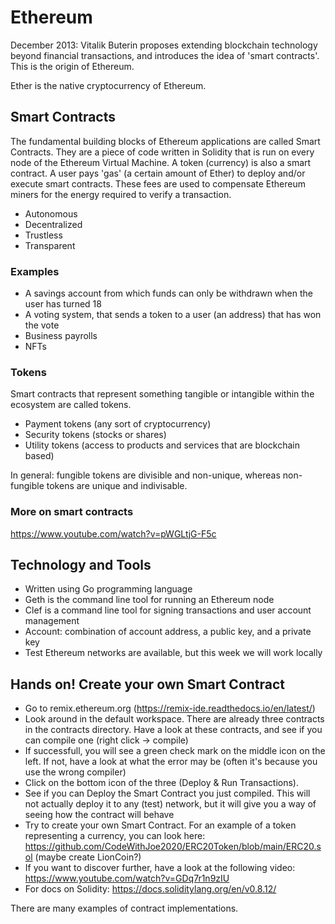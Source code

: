 # Ethereum

December 2013: Vitalik Buterin proposes extending blockchain technology beyond financial transactions, and introduces the idea of 'smart contracts'. This is the origin of Ethereum.

Ether is the native cryptocurrency of Ethereum.

## Smart Contracts

The fundamental building blocks of Ethereum applications are called Smart Contracts. They are a piece of code written in Solidity that is run on every node of the Ethereum Virtual Machine. A token (currency) is also a smart contract. A user pays 'gas' (a certain amount of Ether) to deploy and/or execute smart contracts. These fees are used to compensate Ethereum miners for the energy required to verify a transaction.

- Autonomous
- Decentralized
- Trustless
- Transparent

### Examples

- A savings account from which funds can only be withdrawn when the user has turned 18
- A voting system, that sends a token to a user (an address) that has won the vote
- Business payrolls
- NFTs

### Tokens

Smart contracts that represent something tangible or intangible within the ecosystem are called tokens.

- Payment tokens (any sort of cryptocurrency)
- Security tokens (stocks or shares)
- Utility tokens (access to products and services that are blockchain based)

In general: fungible tokens are divisible and non-unique, whereas non-fungible tokens are unique and indivisable.

### More on smart contracts
https://www.youtube.com/watch?v=pWGLtjG-F5c

## Technology and Tools

- Written using Go programming language
- Geth is the command line tool for running an Ethereum node
- Clef is a command line tool for signing transactions and user account management
- Account: combination of account address, a public key, and a private key
- Test Ethereum networks are available, but this week we will work locally

## Hands on! Create your own Smart Contract

- Go to remix.ethereum.org (https://remix-ide.readthedocs.io/en/latest/)
- Look around in the default workspace. There are already three contracts in the contracts directory. Have a look at these contracts, and see if you can compile one (right click -> compile)
- If successfull, you will see a green check mark on the middle icon on the left. If not, have a look at what the error may be (often it's because you use the wrong compiler)
- Click on the bottom icon of the three (Deploy & Run Transactions).
- See if you can Deploy the Smart Contract you just compiled. This will not actually deploy it to any (test) network, but it will give you a way of seeing how the contract will behave
- Try to create your own Smart Contract. For an example of a token representing a currency, you can look here: https://github.com/CodeWithJoe2020/ERC20Token/blob/main/ERC20.sol (maybe create LionCoin?)
- If you want to discover further, have a look at the following video: https://www.youtube.com/watch?v=GDq7r1n9zIU
- For docs on Solidity: https://docs.soliditylang.org/en/v0.8.12/

There are many examples of contract implementations. 
